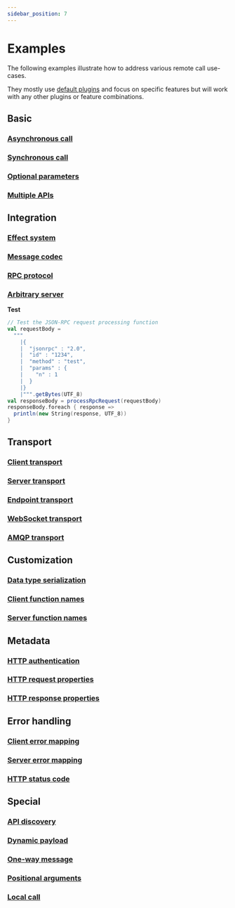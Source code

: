 ```yaml
---
sidebar_position: 7
---
```


# Examples

The following examples illustrate how to address various remote call use-cases. 

They mostly use [default plugins](https://automorph.org/docs/Plugins) and focus on specific features
but will work with any other plugins or feature combinations.


## Basic

### [Asynchronous call](https://automorph.org/examples/src/main/scala/examples/basic/AsynchronousCall.scala)


### [Synchronous call](https://automorph.org/examples/src/main/scala/examples/basic/SynchronousCall.scala)


### [Optional parameters](https://automorph.org/examples/src/main/scala/examples/basic/OptionalParameters.scala)


### [Multiple APIs](https://automorph.org/examples/src/main/scala/examples/basic/MultipleApis.scala)


## Integration

### [Effect system](https://automorph.org/examples/src/main/scala/examples/integration/EffectSystem.scala)


### [Message codec](https://automorph.org/examples/src/main/scala/examples/integration/MessageCodec.scala)


### [RPC protocol](https://automorph.org/examples/src/main/scala/examples/integration/RpcProtocol.scala)


### [Arbitrary server](https://automorph.org/examples/src/main/scala/examples/integration/ArbitraryServer.scala)

**Test**

```scala
// Test the JSON-RPC request processing function
val requestBody =
  """
    |{
    |  "jsonrpc" : "2.0",
    |  "id" : "1234",
    |  "method" : "test",
    |  "params" : {
    |    "n" : 1
    |  }
    |}
    |""".getBytes(UTF_8)
val responseBody = processRpcRequest(requestBody)
responseBody.foreach { response =>
  println(new String(response, UTF_8))
}
```


## Transport

### [Client transport](https://automorph.org/examples/src/main/scala/examples/transport/ClientTransport.scala)


### [Server transport](https://automorph.org/examples/src/main/scala/examples/transport/ServerTransport.scala)


### [Endpoint transport](https://automorph.org/examples/src/main/scala/examples/transport/EndpointTransport.scala)


### [WebSocket transport](https://automorph.org/examples/src/main/scala/examples/transport/WebSocketTransport.scala)


### [AMQP transport](https://automorph.org/examples/src/main/scala/examples/transport/AmqpTransport.scala)


## Customization

### [Data type serialization](https://automorph.org/examples/src/main/scala/examples/customization/DataTypeSerialization.scala)


### [Client function names](https://automorph.org/examples/src/main/scala/examples/customization/ClientFunctionNames.scala)


### [Server function names](https://automorph.org/examples/src/main/scala/examples/customization/ServerFunctionNames.scala)


## Metadata

### [HTTP authentication](https://automorph.org/examples/src/main/scala/examples/metadata/HttpAuthentication.scala)


### [HTTP request properties](https://automorph.org/examples/src/main/scala/examples/metadata/HttpRequestProperties.scala)


### [HTTP response properties](https://automorph.org/examples/src/main/scala/examples/metadata/HttpResponseProperties.scala)


## Error handling

### [Client error mapping](https://automorph.org/examples/src/main/scala/examples/errorhandling/ClientErrorMapping.scala)


### [Server error mapping](https://automorph.org/examples/src/main/scala/examples/errorhandling/ServerErrorMapping.scala)


### [HTTP status code](https://automorph.org/examples/src/main/scala/examples/errorhandling/HttpStatusCode.scala)


## Special

### [API discovery](https://automorph.org/examples/src/main/scala/examples/special/ApiDiscovery.scala)


### [Dynamic payload](https://automorph.org/examples/src/main/scala/examples/special/DynamicPayload.scala)


### [One-way message](https://automorph.org/examples/src/main/scala/examples/special/OneWayMessage.scala)


### [Positional arguments](https://automorph.org/examples/src/main/scala/examples/special/PositionalArguments.scala)


### [Local call](https://automorph.org/examples/src/main/scala/examples/special/LocalCall.scala)
